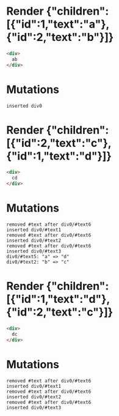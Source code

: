 # Render {"children":[{"id":1,"text":"a"},{"id":2,"text":"b"}]}
```html
<div>
  ab
</div>
```

# Mutations
```
inserted div0
```


# Render {"children":[{"id":2,"text":"c"},{"id":1,"text":"d"}]}
```html
<div>
  cd
</div>
```

# Mutations
```
removed #text after div0/#text6
inserted div0/#text1
removed #text after div0/#text6
inserted div0/#text2
removed #text after div0/#text6
inserted div0/#text3
div0/#text5: "a" => "d"
div0/#text2: "b" => "c"
```


# Render {"children":[{"id":1,"text":"d"},{"id":2,"text":"c"}]}
```html
<div>
  dc
</div>
```

# Mutations
```
removed #text after div0/#text6
inserted div0/#text1
removed #text after div0/#text6
inserted div0/#text2
removed #text after div0/#text6
inserted div0/#text3
```